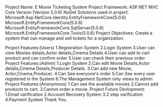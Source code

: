 Project Name: E Movie Ticketing System
Project Framework: ASP.NET MVC Core Version (Version 5.0.6)
NuGet Solutions used in project:
		Microsoft.Asp.NetCore.Identity.EntityFrameworkCore(5.0.6)
		Microsoft.EntityFrameworkCore(5.0.6)
		Microsoft.EntityFrameworkCore.SqlServer(5.0.6)
		Microsoft.EntityFrameworkCore.Tools(5.0.6)
Project Objectives:
	Create a system that can manage and sell tickets for a organization.

Project Features:(Users)
	1.Registration System
	2.Login System
	3.User can view Movies details,Actor details,Cinema Details
	4.User can add to cart product and can confirm order
	5.User can check their previous order
Project Features:(Admin)
	1.Login System
	2.Can edit Movie Details,Actor details,Cinema Details,Producer Details.
	3.Can add new Movie, Actor,Cinema,Producer.
	4.Can See everyone's order
	5.Can See every user registered in the System
	6.The Management System only views to admin
Project Features:(Anonymous)
	1.Can see the available movies
	2.Cannot add products to cart.
	3.Cannot order a movie.
Project Future Devlopment:
	1.Email varification
	2.Account Recovery System
	3.2 step varification
	4.Payment System
Thank You.
